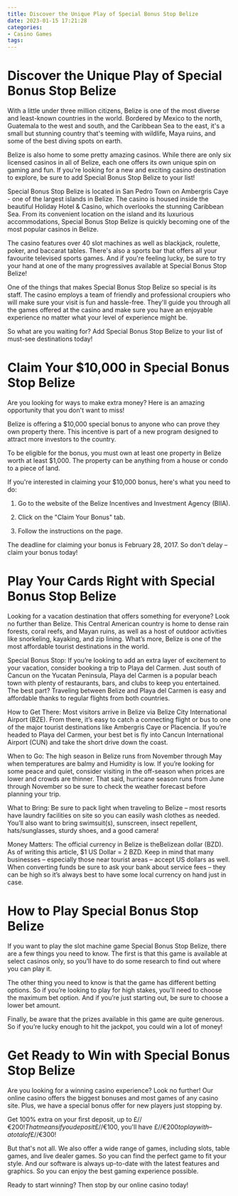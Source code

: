 ```yaml
---
title: Discover the Unique Play of Special Bonus Stop Belize
date: 2023-01-15 17:21:28
categories:
- Casino Games
tags:
---
```



#  Discover the Unique Play of Special Bonus Stop Belize

With a little under three million citizens, Belize is one of the most diverse and least-known countries in the world. Bordered by Mexico to the north, Guatemala to the west and south, and the Caribbean Sea to the east, it's a small but stunning country that's teeming with wildlife, Maya ruins, and some of the best diving spots on earth.

Belize is also home to some pretty amazing casinos. While there are only six licensed casinos in all of Belize, each one offers its own unique spin on gaming and fun. If you're looking for a new and exciting casino destination to explore, be sure to add Special Bonus Stop Belize to your list!

Special Bonus Stop Belize is located in San Pedro Town on Ambergris Caye - one of the largest islands in Belize. The casino is housed inside the beautiful Holiday Hotel & Casino, which overlooks the stunning Caribbean Sea. From its convenient location on the island and its luxurious accommodations, Special Bonus Stop Belize is quickly becoming one of the most popular casinos in Belize.

The casino features over 40 slot machines as well as blackjack, roulette, poker, and baccarat tables. There's also a sports bar that offers all your favourite televised sports games. And if you're feeling lucky, be sure to try your hand at one of the many progressives available at Special Bonus Stop Belize!

One of the things that makes Special Bonus Stop Belize so special is its staff. The casino employs a team of friendly and professional croupiers who will make sure your visit is fun and hassle-free. They'll guide you through all the games offered at the casino and make sure you have an enjoyable experience no matter what your level of experience might be.

So what are you waiting for? Add Special Bonus Stop Belize to your list of must-see destinations today!

#  Claim Your $10,000 in Special Bonus Stop Belize

Are you looking for ways to make extra money? Here is an amazing opportunity that you don't want to miss!

Belize is offering a $10,000 special bonus to anyone who can prove they own property there. This incentive is part of a new program designed to attract more investors to the country.

To be eligible for the bonus, you must own at least one property in Belize worth at least $1,000. The property can be anything from a house or condo to a piece of land.

If you're interested in claiming your $10,000 bonus, here's what you need to do:

1. Go to the website of the Belize Incentives and Investment Agency (BIIA).

2. Click on the "Claim Your Bonus" tab.

3. Follow the instructions on the page.

The deadline for claiming your bonus is February 28, 2017. So don't delay – claim your bonus today!

#  Play Your Cards Right with Special Bonus Stop Belize

Looking for a vacation destination that offers something for everyone? Look no further than Belize. This Central American country is home to dense rain forests, coral reefs, and Mayan ruins, as well as a host of outdoor activities like snorkeling, kayaking, and zip lining. What’s more, Belize is one of the most affordable tourist destinations in the world.

Special Bonus Stop: If you’re looking to add an extra layer of excitement to your vacation, consider booking a trip to Playa del Carmen. Just south of Cancun on the Yucatan Peninsula, Playa del Carmen is a popular beach town with plenty of restaurants, bars, and clubs to keep you entertained. The best part? Traveling between Belize and Playa del Carmen is easy and affordable thanks to regular flights from both countries.

How to Get There: Most visitors arrive in Belize via Belize City International Airport (BZE). From there, it’s easy to catch a connecting flight or bus to one of the major tourist destinations like Ambergris Caye or Placencia. If you’re headed to Playa del Carmen, your best bet is fly into Cancun International Airport (CUN) and take the short drive down the coast.

When to Go: The high season in Belize runs from November through May when temperatures are balmy and Humidity is low. If you’re looking for some peace and quiet, consider visiting in the off-season when prices are lower and crowds are thinner. That said, hurricane season runs from June through November so be sure to check the weather forecast before planning your trip.

What to Bring: Be sure to pack light when traveling to Belize – most resorts have laundry facilities on site so you can easily wash clothes as needed. You’ll also want to bring swimsuit(s), sunscreen, insect repellent, hats/sunglasses, sturdy shoes, and a good camera!

Money Matters: The official currency in Belize is theBelizean dollar (BZD). As of writing this article, $1 US Dollar = 2 BZD. Keep in mind that many businesses – especially those near tourist areas – accept US dollars as well. When converting funds be sure to ask your bank about service fees – they can be high so it’s always best to have some local currency on hand just in case.

#  How to Play Special Bonus Stop Belize

If you want to play the slot machine game Special Bonus Stop Belize, there are a few things you need to know. The first is that this game is available at select casinos only, so you’ll have to do some research to find out where you can play it.

The other thing you need to know is that the game has different betting options. So if you’re looking to play for high stakes, you’ll need to choose the maximum bet option. And if you’re just starting out, be sure to choose a lower bet amount.

Finally, be aware that the prizes available in this game are quite generous. So if you’re lucky enough to hit the jackpot, you could win a lot of money!

#  Get Ready to Win with Special Bonus Stop Belize

Are you looking for a winning casino experience? Look no further! Our online casino offers the biggest bonuses and most games of any casino site. Plus, we have a special bonus offer for new players just stopping by.

Get 100% extra on your first deposit, up to £/$/€200! That means if you deposit £/$/€100, you'll have £/$/€200 to play with – a total of £/$/€300!

But that's not all. We also offer a wide range of games, including slots, table games, and live dealer games. So you can find the perfect game to fit your style. And our software is always up-to-date with the latest features and graphics. So you can enjoy the best gaming experience possible.

Ready to start winning? Then stop by our online casino today!